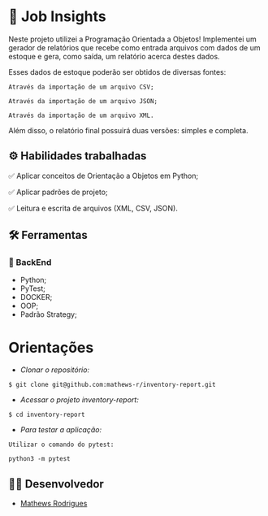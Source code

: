 
# :office: Job Insights


Neste projeto utilizei a Programação Orientada a Objetos! Implementei um gerador de relatórios que recebe como entrada arquivos com dados de um estoque e gera, como saída, um relatório acerca destes dados.

Esses dados de estoque poderão ser obtidos de diversas fontes:

    Através da importação de um arquivo CSV;

    Através da importação de um arquivo JSON;

    Através da importação de um arquivo XML.

Além disso, o relatório final possuirá duas versões: simples e completa.


## ⚙️ Habilidades trabalhadas

✅ Aplicar conceitos de Orientação a Objetos em Python;

✅ Aplicar padrões de projeto;

✅ Leitura e escrita de arquivos (XML, CSV, JSON).


## :hammer_and_wrench: Ferramentas 
### 🍮 BackEnd
- Python;
- PyTest;
- DOCKER;
- OOP;
- Padrão Strategy;

# Orientações

- *Clonar o repositório:*

```
$ git clone git@github.com:mathews-r/inventory-report.git
```

- *Acessar o projeto inventory-report:*

```
$ cd inventory-report
```


- *Para testar a aplicação:*
```
Utilizar o comando do pytest:

python3 -m pytest

```

## 👨‍💻 Desenvolvedor

- [Mathews Rodrigues](https://www.linkedin.com/in/mathewsrodrigues/)
